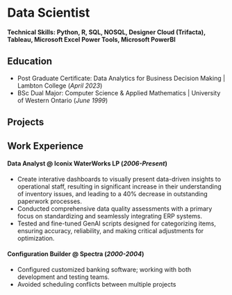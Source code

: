 # Data Scientist

**Technical Skills: Python, R, SQL, NOSQL, Designer Cloud (Trifacta), Tableau, Microsoft Excel Power Tools, Microsoft PowerBI**

## Education

* Post Graduate Certificate: Data Analytics for Business Decision Making | Lambton College (_April 2023_)
* BSc Dual Major: Computer Science & Applied Mathematics | University of Western Ontario (_June 1999_)

## Projects

## Work Experience
#### Data Analyst @ Iconix WaterWorks LP (_2006-Present_)
- Create interative dashboards to visually present data-driven insights to operational staff, resulting in significant increase in their understanding of inventory issues, and leading to a 40% decrease in outstanding paperwork processes.
- Conducted comprehensive data quality assessments with a primary focus on standardizing and seamlessly integrating ERP systems.
- Tested and fine-tuned GenAI scripts designed for categorizing items, ensuring accuracy, reliability, and making critical adjustments for optimization.

#### Configuration Builder @ Spectra (_2000-2004_)
- Configured customized banking software; working with both development and testing teams.
- Avoided scheduling conflicts between multiple projects


<!-- 
* streamlined process to rebalance inventory to reduce transfer costs  
* assessed business processes and identified ways to boost improvement
* (Share examples)
* identified patterns and trends in large data sets and provided actionable insights
* (share examples)
-->
